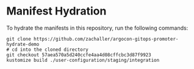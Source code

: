# Manifest Hydration

To hydrate the manifests in this repository, run the following commands:

```shell
git clone https://github.com/zachaller/argocon-gitops-promoter-hydrate-demo
# cd into the cloned directory
git checkout 57aea570a5d240ccfe4aa4d08cffcbc3d87f9923
kustomize build ./user-configuration/staging/integration
```

